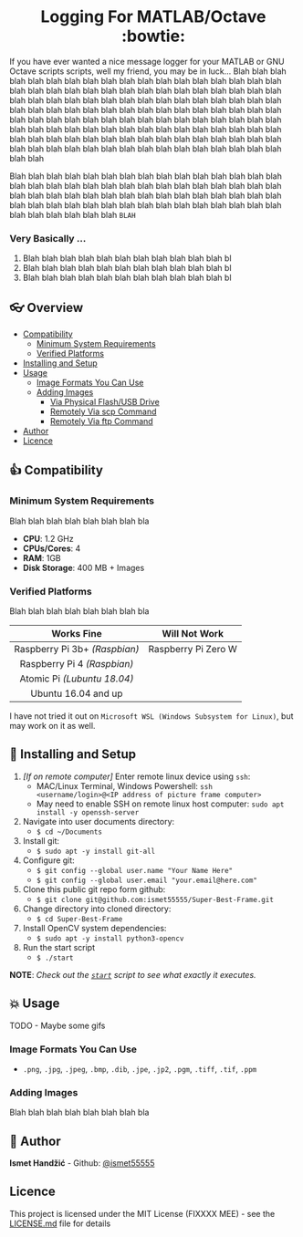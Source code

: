 <h1 align="center">Logging For MATLAB/Octave :bowtie:</h1>

If you have ever wanted a nice message logger for your MATLAB or GNU Octave scripts scripts, well my friend, you may be in luck...
Blah blah blah blah blah blah blah blah blah blah blah blah blah blah blah blah blah blah blah blah blah blah blah blah blah blah blah blah blah blah blah blah blah blah blah blah blah blah blah blah blah blah blah blah blah blah blah blah blah blah blah blah blah blah blah blah blah blah blah blah blah blah blah blah blah blah blah blah blah blah blah blah blah blah blah blah blah blah blah blah blah blah blah blah blah blah blah blah blah blah blah blah blah blah blah blah blah blah blah blah blah blah blah blah blah blah blah blah blah blah blah blah blah blah blah blah blah blah blah blah blah blah blah blah blah

Blah blah blah blah blah blah blah blah blah blah blah blah blah blah blah blah blah blah blah blah blah blah blah blah blah blah blah blah blah blah blah blah blah blah blah blah blah blah blah blah blah blah blah blah blah blah blah blah blah blah blah blah blah blah blah blah blah blah blah blah blah blah blah blah blah blah  `BLAH`

### Very Basically ...
1. Blah blah blah blah blah blah blah blah blah blah blah bl
2. Blah blah blah blah blah blah blah blah blah blah blah bl
3. Blah blah blah blah blah blah blah blah blah blah blah bl

## :eyeglasses: Overview

* [Compatibility](#thumbsup-compatibility)
    * [Minimum System Requirements](#minimum-system-requirements)
    * [Verified Platforms](#verified-platforms)
* [Installing and Setup](#rocket-installing-and-setup)
* [Usage](#boom-usage)
    * [Image Formats You Can Use](#image-formats-you-can-use)
    * [Adding Images](#adding-images)
        * [Via Physical Flash/USB Drive](#via-physical-flashusb-drive)
        * [Remotely Via scp Command](#remotely-via-scp-command)
        * [Remotely Via ftp Command](#remotely-via-ftp-command)
* [Author](#bust_in_silhouette-author)
* [Licence](#licence)


## :thumbsup: Compatibility

### Minimum System Requirements
Blah blah blah blah blah blah blah bla
- __CPU__: 1.2 GHz
- __CPUs/Cores__: 4
- __RAM__: 1GB
- __Disk Storage__: 400 MB + Images


### Verified Platforms
Blah blah blah blah blah blah blah bla

|           Works Fine           |    Will Not Work    |
|:------------------------------:|:-------------------:|
| Raspberry Pi 3b+ *(Raspbian)*  | Raspberry Pi Zero W |
| Raspberry Pi 4 *(Raspbian)*    |                     |
| Atomic Pi *(Lubuntu 18.04)*    |                     |
| Ubuntu 16.04 and up            |                     |

I have not tried it out on `Microsoft WSL (Windows Subsystem for Linux)`, but may work on it as well.



## :rocket: Installing and Setup
1. *[If on remote computer]* Enter remote linux device using `ssh`:
    - MAC/Linux Terminal, Windows Powershell: `ssh <username/login>@<IP address of picture frame computer>`
    - May need to enable SSH on remote linux host computer: `sudo apt install -y openssh-server`
2. Navigate into user documents directory: 
    - `$ cd ~/Documents`
3. Install git:
    - `$ sudo apt -y install git-all`
4. Configure git:
    - `$ git config --global user.name "Your Name Here"`
    - `$ git config --global user.email "your.email@here.com"`
5. Clone this public git repo form github:
    - `$ git clone git@github.com:ismet55555/Super-Best-Frame.git`
6. Change directory into cloned directory:
    - `$ cd Super-Best-Frame`
7. Install OpenCV system dependencies:
    - `$ sudo apt -y install python3-opencv`
8. Run the start script
    - `$ ./start`

**NOTE**: *Check out the [`start`](start) script to see what exactly it executes.*


## :boom: Usage
TODO - Maybe some gifs


### Image Formats You Can Use
- `.png`, `.jpg`, `.jpeg`, `.bmp`, `.dib`, `.jpe`, `.jp2`, `.pgm`, `.tiff`, `.tif`, `.ppm`


### Adding Images
Blah blah blah blah blah blah blah bla



## :bust_in_silhouette: Author
**Ismet Handžić** - Github: [@ismet55555](https://github.com/ismet55555)


## Licence
This project is licensed under the MIT License (FIXXXX MEE) - see the [LICENSE.md](LICENSE.md) file for details
